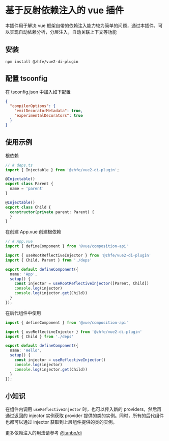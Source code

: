 基于反射依赖注入的 vue 插件
=============================
本插件用于解决 vue 框架自带的依赖注入能力较为简单的问题，通过本插件，可以实现自动依赖分析，分层注入，自动关联上下文等功能

## 安装
```
npm install @zhfe/vue2-di-plugin
```

## 配置 tsconfig

在 tsconfig.json 中加入如下配置
```json
{
  "compilerOptions": {
    "emitDecoratorMetadata": true,
    "experimentalDecorators": true
  }
}
```

## 使用示例

根依赖
```typescript
// # deps.ts
import { Injectable } from '@zhfe/vue2-di-plugin';

@Injectable()
export class Parent {
  name = 'parent'
}

@Injectable()
export class Child {
  constructor(private parent: Parent) {
  }
}
```
在创建 App.vue 创建根依赖
```typescript
// # App.vue
import { defineComponent } from '@vue/composition-api'

import { useRootReflectiveInjector } from '@zhfe/vue2-di-plugin'
import { Child, Parent } from './deps'

export default defineComponent({
  name: 'App',
  setup() {
    const injector = useRootReflectiveInjector([Parent, Child])
    console.log(injector)
    console.log(injector.get(Child))
  }
});
```
在后代组件中使用
```typescript
import { defineComponent } from '@vue/composition-api'

import { useReflectiveInjector } from '@zhfe/vue2-di-plugin'
import { Child } from './deps'

export default defineComponent({
  name: 'Hello',
  setup() {
    const injector = useReflectiveInjector()
    console.log(injector)
    console.log(injector.get(Child))
  }
});
```

## 小知识

在组件内调用 `useReflectiveInjector` 时，也可以传入新的 providers，然后再通过返回的 injector 实例获取 provider 提供的类的实例。同时，所有的后代组件也都可以通过 injector 获取到上层组件提供的类的实例。

更多依赖注入的用法请参考 [@tanbo/di](https://github.com/tbhuabi/di)
